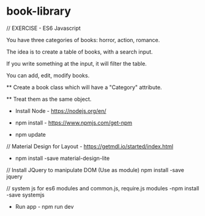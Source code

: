 # book-library


// EXERCISE - ES6 Javascript 

You have three categories of books: horror, action, romance.

The idea is to create a table of books, with a search input.

If you write something at the input, it will filter the table.

You can add, edit, modify books.


** Create a book class which will have a "Category" attribute. 

** Treat them as the same object.


- Install Node - https://nodejs.org/en/

- npm install  - https://www.npmjs.com/get-npm

- npm update

// Material Design for Layout - https://getmdl.io/started/index.html
- npm install -save material-design-lite

// Install JQuery to manipulate DOM (Use as module)
npm install -save jquery

// system js for es6 modules and common.js, require.js modules
-npm install -save systemjs

- Run app - npm run dev 


